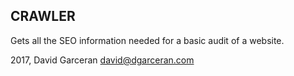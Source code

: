 CRAWLER
-------

Gets all the SEO information needed for a basic audit of a website.

2017, David Garceran <david@dgarceran.com>